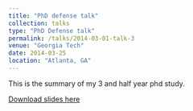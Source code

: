 ```yaml
---
title: "PhD defense talk"
collection: talks
type: "PhD Defense talk"
permalink: /talks/2014-03-01-talk-3
venue: "Georgia Tech"
date: 2014-03-25
location: "Atlanta, GA"
---
```


This is the summary of my 3 and half year phd study.

[Download slides here](http://stplaydog.github.io/files/Defense-03251014.pptx)
